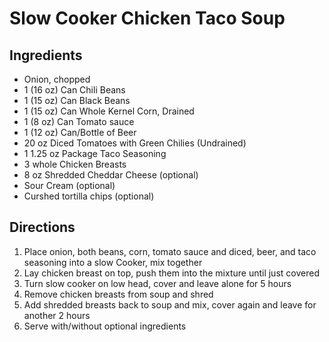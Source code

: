 # Slow Cooker Chicken Taco Soup

## Ingredients
* Onion, chopped
* 1 (16 oz) Can Chili Beans
* 1 (15 oz) Can Black Beans
* 1 (15 oz) Can Whole Kernel Corn, Drained
* 1 (8 oz) Can Tomato sauce
* 1 (12 oz) Can/Bottle of Beer
* 20 oz Diced Tomatoes with Green Chilies (Undrained)
* 1 1.25 oz Package Taco Seasoning
* 3 whole Chicken Breasts
* 8 oz Shredded Cheddar Cheese (optional)
* Sour Cream (optional)
* Curshed tortilla chips (optional)


## Directions
1. Place onion, both beans, corn, tomato sauce and diced, beer, and taco seasoning into a slow Cooker, mix together
2. Lay chicken breast on top, push them into the mixture until just covered
3. Turn slow cooker on low head, cover and leave alone for 5 hours
4. Remove chicken breasts from soup and shred
5. Add shredded breasts back to soup and mix, cover again and leave for another 2 hours
6. Serve with/without optional ingredients

